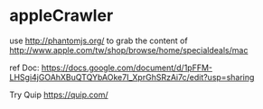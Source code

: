 # appleCrawler

use http://phantomjs.org/ to grab the content of http://www.apple.com/tw/shop/browse/home/specialdeals/mac

ref Doc: https://docs.google.com/document/d/1pFFM-LHSgi4jGOAhXBuQTQYbAOke7I_XprGhSRzAi7c/edit?usp=sharing

Try Quip https://quip.com/
